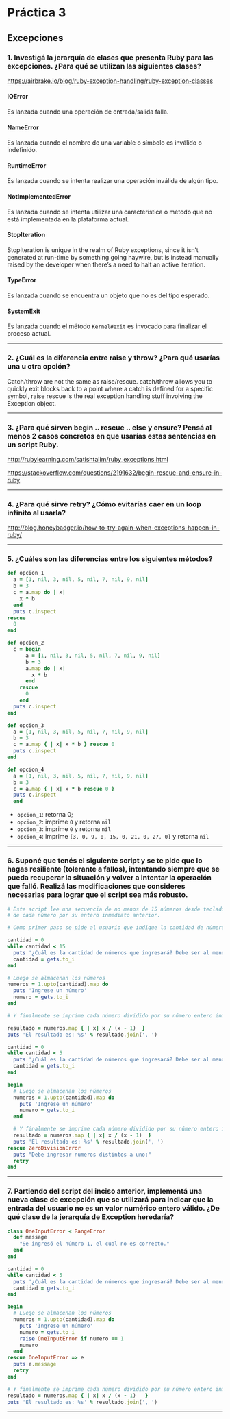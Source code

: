 # Práctica 3

## Excepciones

### 1. Investigá la jerarquía de clases que presenta Ruby para las excepciones. ¿Para qué se utilizan las siguientes clases?

https://airbrake.io/blog/ruby-exception-handling/ruby-exception-classes

#### IOError

Es lanzada cuando una operación de entrada/salida falla.

#### NameError

Es lanzada cuando el nombre de una variable o símbolo es inválido o indefinido.

#### RuntimeError

Es lanzada cuando se intenta realizar una operación inválida de algún tipo.

#### NotImplementedError

Es lanzada cuando se intenta utilizar una característica o método que no está implementada en la plataforma actual.

#### StopIteration

StopIteration is unique in the realm of Ruby exceptions, since it isn’t generated at run-time by something going haywire, but is instead manually raised by the developer when there’s a need to halt an active iteration.

#### TypeError

Es lanzada cuando se encuentra un objeto que no es del tipo esperado.

#### SystemExit

Es lanzada cuando el método `Kernel#exit` es invocado para finalizar el proceso actual.

---

### 2. ¿Cuál es la diferencia entre raise y throw? ¿Para qué usarías una u otra opción?

Catch/throw are not the same as raise/rescue. catch/throw allows you to quickly exit blocks back to a point where a catch is defined for a specific symbol, raise rescue is the real exception handling stuff involving the Exception object.

---

### 3. ¿Para qué sirven begin .. rescue .. else y ensure? Pensá al menos 2 casos concretos en que usarías estas sentencias en un script Ruby.

http://rubylearning.com/satishtalim/ruby_exceptions.html

https://stackoverflow.com/questions/2191632/begin-rescue-and-ensure-in-ruby

---

### 4. ¿Para qué sirve retry? ¿Cómo evitarías caer en un loop infinito al usarla?

http://blog.honeybadger.io/how-to-try-again-when-exceptions-happen-in-ruby/

---

### 5. ¿Cuáles son las diferencias entre los siguientes métodos?

```ruby
def opcion_1
  a = [1, nil, 3, nil, 5, nil, 7, nil, 9, nil]
  b = 3
  c = a.map do | x|
    x * b
  end
  puts c.inspect
rescue
  0
end

def opcion_2
  c = begin
      a = [1, nil, 3, nil, 5, nil, 7, nil, 9, nil]
      b = 3
      a.map do | x|
        x * b
      end
    rescue
      0
    end
  puts c.inspect
end

def opcion_3
  a = [1, nil, 3, nil, 5, nil, 7, nil, 9, nil]
  b = 3
  c = a.map { | x| x * b } rescue 0
  puts c.inspect
end

def opcion_4
  a = [1, nil, 3, nil, 5, nil, 7, nil, 9, nil]
  b = 3
  c = a.map { | x| x * b rescue 0 }
  puts c.inspect
  end
```

* `opcion_1`: retorna 0;
* `opcion_2`: imprime `0` y retorna `nil`
* `opcion_3`: imprime `0` y retorna `nil`
* `opcion_4`: imprime `[3, 0, 9, 0, 15, 0, 21, 0, 27, 0]` y retorna `nil`

---

### 6. Suponé que tenés el siguiente script y se te pide que lo hagas resiliente (tolerante a fallos), intentando siempre que se pueda recuperar la situación y volver a intentar la operación que falló. Realizá las modificaciones que consideres necesarias para lograr que el script sea más robusto.

```ruby
# Este script lee una secuencia de no menos de 15 números desde teclado y lue go imprime el resultado de la división
# de cada número por su entero inmediato anterior.

# Como primer paso se pide al usuario que indique la cantidad de números que ingresará.

cantidad = 0
while cantidad < 15
  puts '¿Cuál es la cantidad de números que ingresará? Debe ser al menos 15'
  cantidad = gets.to_i
end

# Luego se almacenan los números
numeros = 1.upto(cantidad).map do
  puts 'Ingrese un número'
  numero = gets.to_i
end

# Y finalmente se imprime cada número dividido por su número entero inmediato anterior

resultado = numeros.map { | x| x / (x - 1)  }
puts 'El resultado es: %s' % resultado.join(', ')
```

```ruby
cantidad = 0
while cantidad < 5
  puts '¿Cuál es la cantidad de números que ingresará? Debe ser al menos 15'
  cantidad = gets.to_i
end

begin
  # Luego se almacenan los números
  numeros = 1.upto(cantidad).map do
    puts 'Ingrese un número'
    numero = gets.to_i
  end

  # Y finalmente se imprime cada número dividido por su número entero inmediato anterior
  resultado = numeros.map { | x| x / (x - 1)  }
  puts 'El resultado es: %s' % resultado.join(', ')
rescue ZeroDivisionError
  puts "Debe ingresar numeros distintos a uno:"
  retry
end
```

---

### 7. Partiendo del script del inciso anterior, implementá una nueva clase de excepción que se utilizará para indicar que la entrada del usuario no es un valor numérico entero válido. ¿De qué clase de la jerarquía de Exception heredaría?

```ruby
class OneInputError < RangeError
  def message
    "Se ingresó el número 1, el cual no es correcto."
  end
end

cantidad = 0
while cantidad < 5
  puts '¿Cuál es la cantidad de números que ingresará? Debe ser al menos 15'
  cantidad = gets.to_i
end

begin
  # Luego se almacenan los números
  numeros = 1.upto(cantidad).map do
    puts 'Ingrese un número'
    numero = gets.to_i
    raise OneInputError if numero == 1
    numero
  end
rescue OneInputError => e
  puts e.message
  retry
end

# Y finalmente se imprime cada número dividido por su número entero inmediato anterior
resultado = numeros.map { | x| x / (x - 1)   }
puts 'El resultado es: %s' % resultado.join(', ')
```

---


